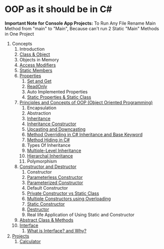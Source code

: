 # OOP as it should be in C#

**Important Note for Console App Projects:** To Run Any File Rename Main Method from "main" to "Main", Because can't run 2 Static "Main" Methods in One Project

1. Concepts
    1. Introduction
    2. [Class & Object](src/_1_concepts/_1_2_class_and_object)
    3. Objects in Memory
    4. [Access Modifiers](src/_1_concepts/_1_4_access_modifiers)
    5. [Static Members](src/_1_concepts/_1_5_static_members)
    6. [Properties](src/_1_concepts/_1_6_properties)
        1. [Set and Get](src/_1_concepts/_1_6_properties/_1_6_1_set_and_get)
        2. [ReadOnly](src/_1_concepts/_1_6_properties/_1_6_2_readonly)
        3. Auto Implemented Properties
        4. [Static Properties & Static Class](src/_1_concepts/_1_6_properties/_1_6_4_static_properties_and_static_class)
    7. [Principles and Concepts of OOP (Object Oriented Programming)](src/_1_concepts/_1_7_principles_and_concepts_of_oop)
        1. Encapsulation
        2. Abstraction
        3. [Inheritance](src/_1_concepts/_1_7_principles_and_concepts_of_oop/_1_7_3_inheritance)
        4. [Inheritance Constructor](src/_1_concepts/_1_7_principles_and_concepts_of_oop/_1_7_4_inheritance_constructor)
        5. [Upcasting and Downcasting](src/_1_concepts/_1_7_principles_and_concepts_of_oop/_1_7_5_upcasting_and_downcasting)
        6. [Method Overriding in C# Inheritance and Base Keyword](src/_1_concepts/_1_7_principles_and_concepts_of_oop/_1_7_6_method_overriding_in_cs_inheritance_and_base_keyword)
        7. [Method Hiding in C#](src/_1_concepts/_1_7_principles_and_concepts_of_oop/_1_7_7_method_hiding_in_cs)
        8. Types Of Inheritance
        9. [Multiple-Level Inheritance](src/_1_concepts/_1_7_principles_and_concepts_of_oop/_1_7_9_multiple_level_inheritance)
        10. [Hierarchal Inheritance](src/_1_concepts/_1_7_principles_and_concepts_of_oop/_1_7_10_hierarchal_inheritance)
        11. Polymorphism
    8. [Constructor and Destructor](src/_1_concepts/_1_8_constructor_and_destructor)
        1. Constructor
        2. [Parameterless Constructor](src/_1_concepts/_1_8_constructor_and_destructor/_1_8_2_parameterless_constructor)
        3. [Parameterized Constructor](src/_1_concepts/_1_8_constructor_and_destructor/_1_8_3_parameterized_constructor)
        4. Default Constructor
        5. [Private Constructor vs Static Class](src/_1_concepts/_1_8_constructor_and_destructor/_1_8_5_private_constructor_vs_static_class)
        6. [Multiple Constructors using Overloading](src/_1_concepts/_1_8_constructor_and_destructor/_1_8_6_multiple_constructors_using_overlaoding)
        7. [Static Constructor](src/_1_concepts/_1_8_constructor_and_destructor/_1_8_7_static_constructor)
        8. [Destructor](src/_1_concepts/_1_8_constructor_and_destructor/_1_8_8_destructor)
        9. Real life Application of Using Static and Constructor
    9. [Abstract Class & Methods](src/_1_concepts/_1_9_abstract_class_and_methods)
    10. [Interface](src/_1_concepts/_1_10_interface)
        1. [What is Interface? and Why?](src/_1_concepts/_1_10_interface/_1_10_1_what_is_interface_and_why)
2. [Projects](src/_2_projects)
    1. [Calculator](src/_2_projects/_2_1_calculator)
